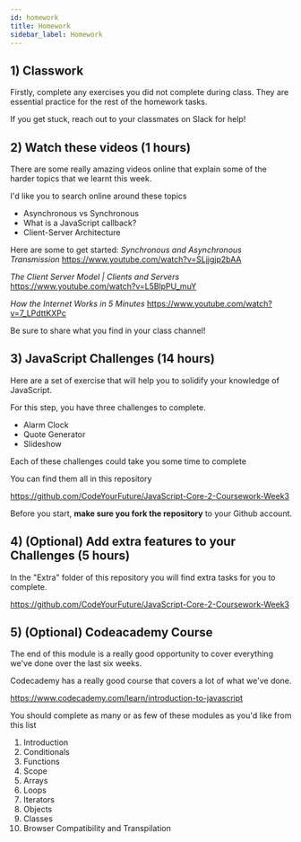 ```yaml
---
id: homework
title: Homework
sidebar_label: Homework
---
```


<!--
## 1) Review Solutions for Last Weeks Coursework

Before starting this week, be sure to review the solutions for last weeks coursework

https://github.com/CodeYourFuture/JavaScript-Core-2-Coursework-Week2-Solution

Make sure you work out what you don't understand and spend some time considering how the code works.

In each of the folders you'll find a `solutions.md` file that will explain more of the solution to you. You should read each of them.

**Note**: This is a private repository. Please speak to your Teacher, Buddy or Class Coordinator to get access. You should ask them to invite your whole class.

-->

## 1) Classwork

Firstly, complete any exercises you did not complete during class. They are essential practice for the rest of the homework tasks.

If you get stuck, reach out to your classmates on Slack for help!

## 2) Watch these videos (1 hours)

There are some really amazing videos online that explain some of the harder topics that we learnt this week.

I'd like you to search online around these topics

- Asynchronous vs Synchronous
- What is a JavaScript callback?
- Client-Server Architecture

Here are some to get started:
_Synchronous and Asynchronous Transmission_
https://www.youtube.com/watch?v=SLjjgjp2bAA

_The Client Server Model | Clients and Servers_
https://www.youtube.com/watch?v=L5BlpPU_muY

_How the Internet Works in 5 Minutes_
https://www.youtube.com/watch?v=7_LPdttKXPc

Be sure to share what you find in your class channel!

## 3) JavaScript Challenges (14 hours)

Here are a set of exercise that will help you to solidify your knowledge of JavaScript.

For this step, you have three challenges to complete.

- Alarm Clock
- Quote Generator
- Slideshow

Each of these challenges could take you some time to complete

You can find them all in this repository

https://github.com/CodeYourFuture/JavaScript-Core-2-Coursework-Week3

Before you start, **make sure you fork the repository** to your Github account.

## 4) (Optional) Add extra features to your Challenges (5 hours)

In the "Extra" folder of this repository you will find extra tasks for you to complete.

https://github.com/CodeYourFuture/JavaScript-Core-2-Coursework-Week3

## 5) (Optional) Codeacademy Course

The end of this module is a really good opportunity to cover everything we've done over the last six weeks.

Codecademy has a really good course that covers a lot of what we've done.

https://www.codecademy.com/learn/introduction-to-javascript

You should complete as many or as few of these modules as you'd like from this list

1. Introduction
2. Conditionals
3. Functions
4. Scope
5. Arrays
6. Loops
7. Iterators
8. Objects
9. Classes
10. Browser Compatibility and Transpilation
